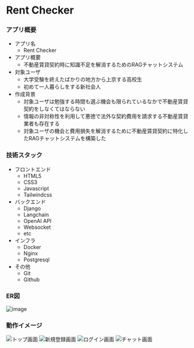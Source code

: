 # Rent Checker
### アプリ概要
* アプリ名
  * Rent Checker
* アプリ概要
  * 不動産賃貸契約時に知識不足を解消するためのRAGチャットシステム
* 対象ユーザ
  * 大学受験を終えたばかりの地方から上京する高校生
  * 初めて一人暮らしをする新社会人
* 作成背景
  * 対象ユーザは勉強する時間も選ぶ機会も限られているなかで不動産賃貸契約をしなくてはならない
  * 情報の非対称性を利用して悪徳で法外な契約費用を請求する不動産賃貸業者も存在する
  * 対象ユーザの機会と費用損失を解消するために不動産賃貸契約に特化したRAGチャットシステムを構築した
### 技術スタック
* フロントエンド
  * HTML5
  * CSS3
  * Javascript
  * Tailwindcss
* バックエンド
  * Django
  * Langchain
  * OpenAI API
  * Websocket
  * etc
* インフラ
  * Docker
  * Nginx
  * Postgresql
* その他
  * Git
  * Github

### ER図
![image](https://github.com/user-attachments/assets/b24bee65-d957-4f73-89d5-6a59f9cd2ed0)


### 動作イメージ
![トップ画面](https://github.com/user-attachments/assets/68f96584-7bff-45cf-82cb-eb0ea09fe540)
![新規登録画面](https://github.com/user-attachments/assets/99571137-ce87-461e-bef3-5280308a7284)
![ログイン画面](https://github.com/user-attachments/assets/961bef50-e026-4782-a14b-d8421d7ddb41)
![チャット画面](https://github.com/user-attachments/assets/25d7b284-7f21-435f-ad9b-507471abeda7)

